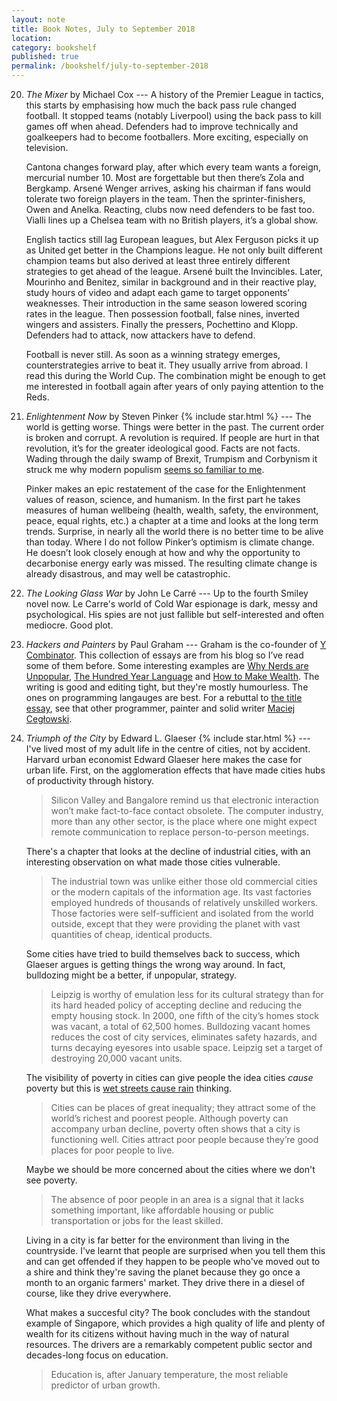 ```yaml
---
layout: note
title: Book Notes, July to September 2018
location:
category: bookshelf
published: true
permalink: /bookshelf/july-to-september-2018
---
```


20. _The Mixer_ by Michael Cox --- A history of the Premier League in tactics,
    this starts by emphasising how much the back pass rule changed football. It
    stopped teams (notably Liverpool) using the back pass to kill games off when
    ahead. Defenders had to improve technically and goalkeepers had to become
    footballers. More exciting, especially on television.

    Cantona changes forward play, after which every team wants a foreign,
    mercurial number 10. Most are forgettable but then there’s Zola and
    Bergkamp. Arsené Wenger arrives, asking his chairman if fans would tolerate
    two foreign players in the team. Then the sprinter-finishers, Owen and
    Anelka. Reacting, clubs now need defenders to be fast too. Vialli lines up a
    Chelsea team with no British players, it’s a global show.

    English tactics still lag European leagues, but Alex Ferguson picks it up as
    United get better in the Champions league. He not only built different
    champion teams but also derived at least three entirely different strategies
    to get ahead of the league. Arsené built the Invincibles. Later, Mourinho
    and Benitez, similar in background and in their reactive play, study hours
    of video and adapt each game to target opponents’ weaknesses. Their
    introduction in the same season lowered scoring rates in the league. Then
    possession football, false nines, inverted wingers and assisters. Finally
    the pressers, Pochettino and Klopp. Defenders had to attack, now attackers
    have to defend.

    Football is never still. As soon as a winning strategy emerges,
    counterstrategies arrive to beat it. They usually arrive from abroad. I read
    this during the World Cup. The combination might be enough to get me
    interested in football again after years of only paying attention to the
    Reds.

21. _Enlightenment Now_ by Steven Pinker {% include star.html %} --- The world
    is getting worse. Things were better in the past. The current order is
    broken and corrupt. A revolution is required. If people are hurt in that
    revolution, it’s for the greater ideological good. Facts are not facts.
    Wading through the daily swamp of Brexit, Trumpism and Corbynism it struck
    me why modern populism [seems so familiar to me][jw-wiki].

    Pinker makes an epic restatement of the case for the Enlightenment values of
    reason, science, and humanism. In the first part he takes measures of human
    wellbeing (health, wealth, safety, the environment, peace, equal rights,
    etc.) a chapter at a time and looks at the long term trends. Surprise, in
    nearly all the world there is no better time to be alive than today. Where I
    do not follow Pinker’s optimism is climate change. He doesn’t look closely
    enough at how and why the opportunity to decarbonise energy early was
    missed. The resulting climate change is already disastrous, and may well be
    catastrophic.

22. _The Looking Glass War_ by John Le Carré --- Up to the fourth Smiley novel
    now. Le Carre's world of Cold War espionage is dark, messy and
    psychological. His spies are not just fallible but self-interested and often
    mediocre. Good plot.

23. _Hackers and Painters_ by Paul Graham --- Graham is the co-founder of [Y
    Combinator][yc]. This collection of essays are from his blog so I’ve read
    some of them before. Some interesting examples are [Why Nerds are
    Unpopular][pg-nerds], [The Hundred Year Language][pg-100y] and [How to Make
    Wealth][pg-wealth]. The writing is good and editing tight, but they're
    mostly humourless. The ones on programming langauges are best. For a
    rebuttal to [the title essay][pg-hp], see that other programmer, painter and
    solid writer [Maciej Cegłowski][dabblers]. 
    
24. _Triumph of the City_ by Edward L. Glaeser {% include star.html %} --- I've
    lived most of my adult life in the centre of cities, not by accident.
    Harvard urban economist Edward Glaeser here makes the case for urban life.
    First, on the agglomeration effects that have made cities hubs of
    productivity through history.

    > Silicon Valley and Bangalore remind us that electronic interaction won’t
    make fact-to-face contact obsolete. The computer industry, more than any
    other sector, is the place where one might expect remote communication to
    replace person-to-person meetings.

    There's a chapter that looks at the decline of industrial cities, with an
    interesting observation on what made those cities vulnerable.

    > The industrial town was unlike either those old commercial cities or the
    modern capitals of the information age. Its vast factories employed hundreds
    of thousands of relatively unskilled workers. Those factories were
    self-sufficient and isolated from the world outside, except that they were
    providing the planet with vast quantities of cheap, identical products.

    Some cities have tried to build themselves back to success, which Glaeser
    argues is getting things the wrong way around. In fact, bulldozing might be
    a better, if unpopular, strategy.

    > Leipzig is worthy of emulation less for its cultural strategy than for its
    hard headed policy of accepting decline and reducing the empty housing
    stock. In 2000, one fifth of the city’s homes stock was vacant, a total of
    62,500 homes. Bulldozing vacant homes reduces the cost of city services,
    eliminates safety hazards, and turns decaying eyesores into usable space.
    Leipzig set a target of destroying 20,000 vacant units.

    The visibility of poverty in cities can give people the idea cities _cause_
    poverty but this is [wet streets cause rain][wscr] thinking.

    > Cities can be places of great inequality; they attract some of the world’s
    richest and poorest people. Although poverty can accompany urban decline,
    poverty often shows that a city is functioning well. Cities attract poor
    people because they’re good places for poor people to live.

    Maybe we should be more concerned about the cities where we don't see
    poverty.

    > The absence of poor people in an area is a signal that it lacks something
    important, like affordable housing or public transportation or jobs for the
    least skilled.

    Living in a city is far better for the environment than living in the
    countryside. I've learnt that people are surprised when you tell them this
    and can get offended if they happen to be people who've moved out to a shire
    and think they're saving the planet because they go once a month to an
    organic farmers' market. They drive there in a diesel of course, like they
    drive everywhere.

    What makes a succesful city? The book concludes with the standout example of
    Singapore, which provides a high quality of life and plenty of wealth for
    its citizens without having much in the way of natural resources. The
    drivers are a remarkably competent public sector and decades-long focus on
    education.

    > Education is, after January temperature, the most reliable predictor of
    urban growth.

[2015]: /bookshelf/2015

[wscr]: https://calhounpress.net/blogs/blog/78070918-wet-streets-cause-rain-michael-crichton-on-the-gell-mann-amnesia-effect

[pg-nerds]: http://www.paulgraham.com/nerds.html
[pg-100y]: http://www.paulgraham.com/hundred.html
[pg-wealth]: http://www.paulgraham.com/wealth.html
[pg-hp]: http://www.paulgraham.com/hp.html
[yc]: https://www.ycombinator.com
[dabblers]: https://idlewords.com/2005/04/dabblers_and_blowhards.htm

[jw-wiki]: https://en.wikipedia.org/wiki/Jehovah's_Witnesses
